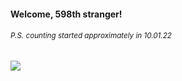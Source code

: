 #### Welcome, 598th stranger!

###### <sup>P.S. counting started approximately in 10.01.22</sup>

<img src="https://kraftwerk28.pp.ua/vcnt.png"></img>
